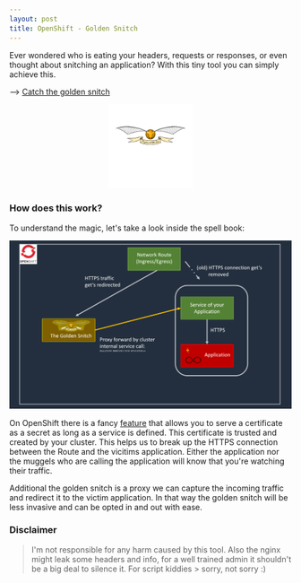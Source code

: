 ```yaml
---
layout: post
title: OpenShift - Golden Snitch
---
```


Ever wondered who is eating your headers, requests or responses, or even thought about snitching an application? With this tiny tool you can simply achieve this. 

--> [Catch the golden snitch](https://github.com/BenjiTrapp/golden-snitch)
<p align="center">
<img width="150" src="/images/snitch-logo2.png">
</p>


### How does this work?

To understand the magic, let's take a look inside the spell book:

<p align="center">
<img width="600" src="/images/snitch-architecture.png">
</p>

On OpenShift there is a fancy [feature](https://docs.openshift.com/container-platform/4.9/security/certificates/service-serving-certificate.html) that allows you to serve a certificate as a secret as long as a service is defined. This certificate is trusted and created by your cluster. This helps us to break up the HTTPS connection between the Route and the vicitims application. Either the application nor the muggels who are calling the application will know that you're watching their traffic.

Additional the golden snitch is a proxy we can capture the incoming traffic and redirect it to the victim application. In that way the golden snitch will be less invasive and can be opted in and out with ease.


### Disclaimer
> I'm not responsible for any harm caused by this tool. Also the nginx might leak some headers and info, for a well trained admin it shouldn't be a big deal to silence it. For script kiddies > sorry, not sorry :)
